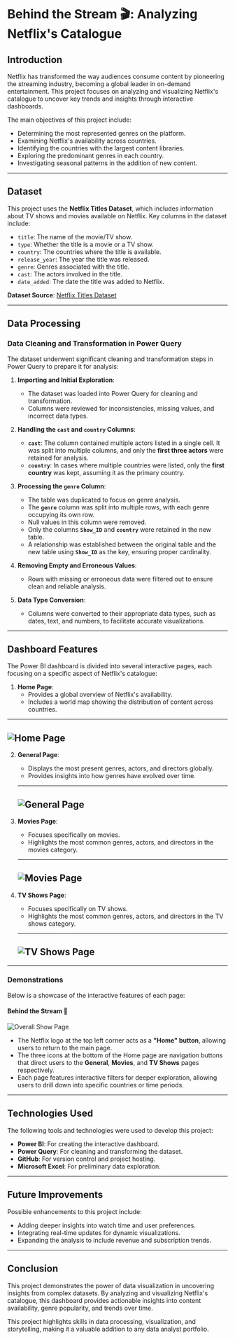 # Behind the Stream 🎬: Analyzing Netflix's Catalogue



## **Introduction**
Netflix has transformed the way audiences consume content by pioneering the streaming industry, becoming a global leader in on-demand entertainment. This project focuses on analyzing and visualizing Netflix's catalogue to uncover key trends and insights through interactive dashboards.

The main objectives of this project include:
- Determining the most represented genres on the platform.
- Examining Netflix's availability across countries.
- Identifying the countries with the largest content libraries.
- Exploring the predominant genres in each country.
- Investigating seasonal patterns in the addition of new content.

---

## **Dataset**
This project uses the **Netflix Titles Dataset**, which includes information about TV shows and movies available on Netflix. Key columns in the dataset include:
- `title`: The name of the movie/TV show.
- `type`: Whether the title is a movie or a TV show.
- `country`: The countries where the title is available.
- `release_year`: The year the title was released.
- `genre`: Genres associated with the title.
- `cast`: The actors involved in the title.
- `date_added`: The date the title was added to Netflix.

**Dataset Source**: [Netflix Titles Dataset](https://www.kaggle.com/shivamb/netflix-shows)

---

## **Data Processing**
### **Data Cleaning and Transformation in Power Query**
The dataset underwent significant cleaning and transformation steps in Power Query to prepare it for analysis:

1. **Importing and Initial Exploration**:
   - The dataset was loaded into Power Query for cleaning and transformation.
   - Columns were reviewed for inconsistencies, missing values, and incorrect data types.

2. **Handling the `cast` and `country` Columns**:
   - **`cast`**: The column contained multiple actors listed in a single cell. It was split into multiple columns, and only the **first three actors** were retained for analysis.
   - **`country`**: In cases where multiple countries were listed, only the **first country** was kept, assuming it as the primary country.

3. **Processing the `genre` Column**:
   - The table was duplicated to focus on genre analysis.
   - The **`genre`** column was split into multiple rows, with each genre occupying its own row.
   - Null values in this column were removed.
   - Only the columns **`Show_ID`** and **`country`** were retained in the new table.
   - A relationship was established between the original table and the new table using **`Show_ID`** as the key, ensuring proper cardinality.

4. **Removing Empty and Erroneous Values**:
   - Rows with missing or erroneous data were filtered out to ensure clean and reliable analysis.

5. **Data Type Conversion**:
   - Columns were converted to their appropriate data types, such as dates, text, and numbers, to facilitate accurate visualizations.

---

## **Dashboard Features**
The Power BI dashboard is divided into several interactive pages, each focusing on a specific aspect of Netflix's catalogue:

1. **Home Page**:
   - Provides a global overview of Netflix's availability.
   - Includes a world map showing the distribution of content across countries.
   
---
![Home Page](https://github.com/JBaptisteAll/Behind_the_Stream/blob/main/Print%20Screen/Home.png)
---

2. **General Page**:
   - Displays the most present genres, actors, and directors globally.
   - Provides insights into how genres have evolved over time.
   ---
   ![General Page](https://github.com/JBaptisteAll/Behind_the_Stream/blob/main/Print%20Screen/General.png)
   ---

3. **Movies Page**:
   - Focuses specifically on movies.
   - Highlights the most common genres, actors, and directors in the movies category.
   ---
   ![Movies Page](https://github.com/JBaptisteAll/Behind_the_Stream/blob/main/Print%20Screen/Movie.png)
   ---

4. **TV Shows Page**:
   - Focuses specifically on TV shows.
   - Highlights the most common genres, actors, and directors in the TV shows category.
   ---
   ![TV Shows Page](https://github.com/JBaptisteAll/Behind_the_Stream/blob/main/Print%20Screen/TV_Show.png)
   ---



---

### Demonstrations
Below is a showcase of the interactive features of each page:

#### Behind the Stream 🎥
![Overall Show Page](https://github.com/JBaptisteAll/Behind_the_Stream/blob/main/Print%20Screen/Overall_show.gif)
- The Netflix logo at the top left corner acts as a **"Home" button**, allowing users to return to the main page.
- The three icons at the bottom of the Home page are navigation buttons that direct users to the **General**, **Movies**, and **TV Shows** pages respectively.
- Each page features interactive filters for deeper exploration, allowing users to drill down into specific countries or time periods.


---

## **Technologies Used**
The following tools and technologies were used to develop this project:

- **Power BI**: For creating the interactive dashboard.
- **Power Query**: For cleaning and transforming the dataset.
- **GitHub**: For version control and project hosting.
- **Microsoft Excel**: For preliminary data exploration.

---

## **Future Improvements**
Possible enhancements to this project include:

- Adding deeper insights into watch time and user preferences.
- Integrating real-time updates for dynamic visualizations.
- Expanding the analysis to include revenue and subscription trends.

---

## **Conclusion**
This project demonstrates the power of data visualization in uncovering insights from complex datasets. By analyzing and visualizing Netflix's catalogue, this dashboard provides actionable insights into content availability, genre popularity, and trends over time.

This project highlights skills in data processing, visualization, and storytelling, making it a valuable addition to any data analyst portfolio.